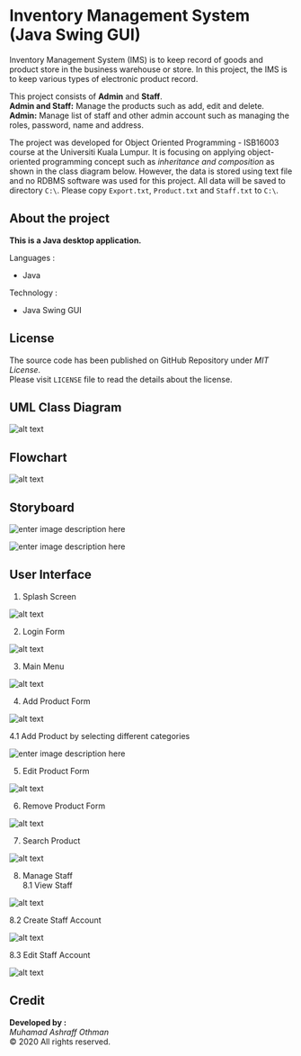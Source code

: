 
# Inventory Management System (Java Swing GUI)
Inventory Management System (IMS) is to keep record of goods and product store in the business warehouse or store. In this project, the IMS is to keep various types of electronic product record. 

This project consists of **Admin** and **Staff**. <br>
**Admin and Staff:** Manage the products such as add, edit and delete.<br>
**Admin:** Manage list of staff and other admin account such as managing the roles, password, name and address.<br>

The project was developed for Object Oriented Programming - ISB16003 course at the Universiti Kuala Lumpur.
It is focusing on applying object-oriented programming concept such as *inheritance and composition* as shown in the class diagram below. However, the data is stored using text file and no RDBMS software was used for this project. All data will be saved to directory `C:\`. Please copy `Export.txt`, `Product.txt` and `Staff.txt` to `C:\`.

## About the project

**This is a Java desktop application.**

Languages :
-   Java

Technology :
- Java Swing GUI

## License
The source code has been published on GitHub Repository under  _MIT License_.  <br>
Please visit  `LICENSE`  file to read the details about the license.

## UML Class Diagram
![alt text](https://i.imgur.com/8dGUWoc.png)

## Flowchart
![alt text](https://i.imgur.com/hgVL0Kc.png)

## Storyboard
![enter image description here](https://raw.githubusercontent.com/iamashraff/inventory-management-system/main/img/Storyboard.jpg)

![enter image description here](https://raw.githubusercontent.com/iamashraff/inventory-management-system/main/img/Storyboard2.jpg)

## User Interface

1. Splash Screen

![alt text](https://i.imgur.com/FnpaAk6.jpg)

2. Login Form

![alt text](https://i.imgur.com/mLMN6KJ.jpg)

3. Main Menu

![alt text](https://i.imgur.com/IVRvRpI.jpg)

4. Add Product Form

![alt text](https://i.imgur.com/NLG613H.jpg)

4.1 Add Product by selecting different categories

![enter image description here](https://raw.githubusercontent.com/iamashraff/inventory-management-system/main/img/AddProduct_List.jpg)


5. Edit Product Form

![alt text](https://i.imgur.com/4rirl2m.jpg)

6. Remove Product Form

![alt text](https://i.imgur.com/SeetiET.jpg)


7. Search Product

![alt text](https://i.imgur.com/uYJSA8E.jpg)

8. Manage Staff<br>
8.1 View Staff

![alt text](https://i.imgur.com/4zyUoUk.png)

8.2 Create Staff Account

![alt text](https://i.imgur.com/Rx5x8vL.png)

8.3 Edit Staff Account

![alt text](https://i.imgur.com/iKLXWB8.png)

## Credit

**Developed by :**  
_Muhamad Ashraff Othman_  
© 2020 All rights reserved.
